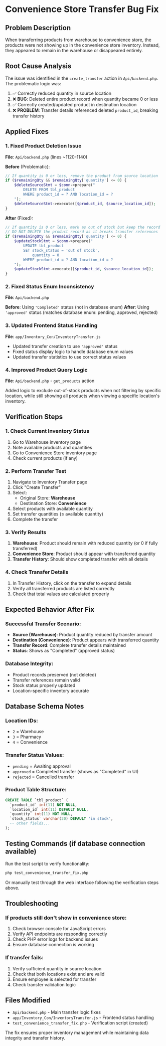 # Convenience Store Transfer Bug Fix

## Problem Description
When transferring products from warehouse to convenience store, the products were not showing up in the convenience store inventory. Instead, they appeared to remain in the warehouse or disappeared entirely.

## Root Cause Analysis
The issue was identified in the `create_transfer` action in `Api/backend.php`. The problematic logic was:

1. ✅ Correctly reduced quantity in source location
2. ❌ **BUG**: Deleted entire product record when quantity became 0 or less
3. ✅ Correctly created/updated product in destination location  
4. ❌ **PROBLEM**: Transfer details referenced deleted `product_id`, breaking transfer history

## Applied Fixes

### 1. Fixed Product Deletion Issue
**File**: `Api/backend.php` (lines ~1120-1140)

**Before** (Problematic):
```php
// If quantity is 0 or less, remove the product from source location
if ($remainingQty && $remainingQty['quantity'] <= 0) {
    $deleteSourceStmt = $conn->prepare("
        DELETE FROM tbl_product 
        WHERE product_id = ? AND location_id = ?
    ");
    $deleteSourceStmt->execute([$product_id, $source_location_id]);
}
```

**After** (Fixed):
```php
// If quantity is 0 or less, mark as out of stock but keep the record
// DO NOT DELETE the product record as it breaks transfer references
if ($remainingQty && $remainingQty['quantity'] <= 0) {
    $updateStockStmt = $conn->prepare("
        UPDATE tbl_product 
        SET stock_status = 'out of stock',
            quantity = 0
        WHERE product_id = ? AND location_id = ?
    ");
    $updateStockStmt->execute([$product_id, $source_location_id]);
}
```

### 2. Fixed Status Enum Inconsistency
**File**: `Api/backend.php`

**Before**: Using `'Completed'` status (not in database enum)
**After**: Using `'approved'` status (matches database enum: pending, approved, rejected)

### 3. Updated Frontend Status Handling
**File**: `app/Inventory_Con/InventoryTransfer.js`

- Updated transfer creation to use `'approved'` status
- Fixed status display logic to handle database enum values
- Updated transfer statistics to use correct status values

### 4. Improved Product Query Logic
**File**: `Api/backend.php` - `get_products` action

Added logic to exclude out-of-stock products when not filtering by specific location, while still showing all products when viewing a specific location's inventory.

## Verification Steps

### 1. Check Current Inventory Status
1. Go to Warehouse inventory page
2. Note available products and quantities
3. Go to Convenience Store inventory page  
4. Check current products (if any)

### 2. Perform Transfer Test
1. Navigate to Inventory Transfer page
2. Click "Create Transfer"
3. Select:
   - Original Store: **Warehouse**
   - Destination Store: **Convenience**
4. Select products with available quantity
5. Set transfer quantities (≤ available quantity)
6. Complete the transfer

### 3. Verify Results
1. **Warehouse**: Product should remain with reduced quantity (or 0 if fully transferred)
2. **Convenience Store**: Product should appear with transferred quantity
3. **Transfer History**: Should show completed transfer with all details

### 4. Check Transfer Details
1. In Transfer History, click on the transfer to expand details
2. Verify all transferred products are listed correctly
3. Check that total values are calculated properly

## Expected Behavior After Fix

### Successful Transfer Scenario:
- **Source (Warehouse)**: Product quantity reduced by transfer amount
- **Destination (Convenience)**: Product appears with transferred quantity
- **Transfer Record**: Complete transfer details maintained
- **Status**: Shows as "Completed" (approved status)

### Database Integrity:
- Product records preserved (not deleted)
- Transfer references remain valid
- Stock status properly updated
- Location-specific inventory accurate

## Database Schema Notes

### Location IDs:
- `2` = Warehouse
- `3` = Pharmacy  
- `4` = Convenience

### Transfer Status Values:
- `pending` = Awaiting approval
- `approved` = Completed transfer (shows as "Completed" in UI)
- `rejected` = Cancelled transfer

### Product Table Structure:
```sql
CREATE TABLE `tbl_product` (
  `product_id` int(11) NOT NULL,
  `location_id` int(11) DEFAULT NULL,
  `quantity` int(11) NOT NULL,
  `stock_status` varchar(20) DEFAULT 'in stock',
  -- other fields...
);
```

## Testing Commands (if database connection available)

Run the test script to verify functionality:
```bash
php test_convenience_transfer_fix.php
```

Or manually test through the web interface following the verification steps above.

## Troubleshooting

### If products still don't show in convenience store:
1. Check browser console for JavaScript errors
2. Verify API endpoints are responding correctly
3. Check PHP error logs for backend issues
4. Ensure database connection is working

### If transfer fails:
1. Verify sufficient quantity in source location
2. Check that both locations exist and are valid
3. Ensure employee is selected for transfer
4. Check transfer validation logic

## Files Modified
- `Api/backend.php` - Main transfer logic fixes
- `app/Inventory_Con/InventoryTransfer.js` - Frontend status handling
- `test_convenience_transfer_fix.php` - Verification script (created)

The fix ensures proper inventory management while maintaining data integrity and transfer history. 